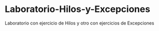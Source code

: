 # Laboratorio-Hilos-y-Excepciones
Laboratorio con ejercicio de Hilos y otro con ejercicios de Excepciones
